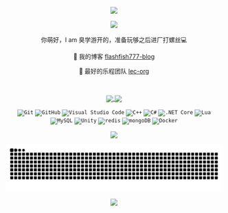 <p align="center">
  <img src="https://capsule-render.vercel.app/api?type=waving&color=timeGradient&height=200&&section=header&text=Hi,traveller!&fontSize=60&fontAlign=50&fontAlignY=36&desc=&descAlign=50&descSize=30&descAlignY=60&animation=twinkling" />
</p>

<p align="center">
    <img width="800" src="https://readme-typing-svg.demolab.com?font=Orbitron&pause=3000&center=true&color=FFDAAD&vCenter=true&repeat=true&width=435&lines=Welcome+to+my+GitHub." />
</p>

<p align="center">
	你萌好，I am 臭学游开的，准备玩够之后进厂打螺丝💻
</p>

<p align="center">
  🔭 我的博客 <a href="https://www.flashfish777.cn" target="_blank">flashfish777-blog</a>
</p>

<p align="center">
  🔭 最好的乐程团队 <a href="https://github.com/lec-org" target="_blank">lec-org</a>
</p>
<br/>

<p align="center">
  <a href="https://github.com/flashfish777">
    <img height=200 align="center" src="https://github-readme-stats.vercel.app/api?username=flashfish777&locale=cn&line_height=33&show_icons=true&hide=&theme=ambient_gradient&rank_icon=github" />
  </a>
  <a href="https://github.com/flashfish777">
    <img height=200 align="center" src="https://github-readme-stats.vercel.app/api/top-langs/?username=flashfish777&locale=en&line_height=33&theme=ambient_gradient&langs_count=6&layout=compact" />
  </a>
</p>

<div align="center">
	<code><img width="50" src="https://user-images.githubusercontent.com/25181517/192108372-f71d70ac-7ae6-4c0d-8395-51d8870c2ef0.png" alt="Git" title="Git"/></code>
	<code><img width="50" src="https://user-images.githubusercontent.com/25181517/192108374-8da61ba1-99ec-41d7-80b8-fb2f7c0a4948.png" alt="GitHub" title="GitHub"/></code>
	<code><img width="50" src="https://user-images.githubusercontent.com/25181517/192108891-d86b6220-e232-423a-bf5f-90903e6887c3.png" alt="Visual Studio Code" title="Visual Studio Code"/></code>
	<code><img width="50" src="https://user-images.githubusercontent.com/25181517/192106073-90fffafe-3562-4ff9-a37e-c77a2da0ff58.png" alt="C++" title="C++"/></code>
	<code><img width="50" src="https://user-images.githubusercontent.com/25181517/121405384-444d7300-c95d-11eb-959f-913020d3bf90.png" alt="C#" title="C#"/></code>
	<code><img width="50" src="https://user-images.githubusercontent.com/25181517/121405754-b4f48f80-c95d-11eb-8893-fc325bde617f.png" alt=".NET Core" title=".NET Core"/></code>
	<code><img width="50" src="https://github.com/Ramonmelod/profile-technology-icons/assets/139141993/89970707-fd3d-46e9-897e-7e51ba07ba4c" alt="Lua" title="Lua"/></code>
	<code><img width="50" src="https://user-images.githubusercontent.com/25181517/183896128-ec99105a-ec1a-4d85-b08b-1aa1620b2046.png" alt="MySQL" title="MySQL"/></code>
	<code><img width="50" src="https://user-images.githubusercontent.com/25181517/193427941-9437dbbe-376f-40dc-9573-0ef5c02a26a7.png" alt="Unity" title="Unity"/></code>
	<code><img width="50" src="https://raw.githubusercontent.com/marwin1991/profile-technology-icons/refs/heads/main/icons/redis.png" alt="redis" title="redis"/></code>
	<code><img width="50" src="https://raw.githubusercontent.com/marwin1991/profile-technology-icons/refs/heads/main/icons/mongodb.png" alt="mongoDB" title="mongoDB"/></code>
	<code><img width="50" src="https://raw.githubusercontent.com/marwin1991/profile-technology-icons/refs/heads/main/icons/docker.png" alt="Docker" title="Docker"/></code>
</div>

<p align="center"> 
      <!-- &emsp;&emsp; -->
      <!-- 前端 -->
      <!-- <a href=""><img src="https://img.shields.io/badge/Vue.js-35495e.svg?style=flat-square&logo=vue.js&logoColor=4FC08D" ></a>&emsp; -->
      <!-- <a href=""><img src="https://img.shields.io/badge/React-20232a.svg?style=flat-square&logo=react&logoColor=61DAFB" ></a>&emsp; -->
      <!-- <a href=""><img src="https://img.shields.io/badge/TypeScript-007ACC.svg?style=flat-square&logo=typescript&logoColor=white" ></a>&emsp; -->
      <!-- 后端和数据库 -->
      <!-- <a href=""><img src="https://img.shields.io/badge/Java-ED8B00?style=flat-square&logo=openjdk&logoColor=white" ></a>&emsp;
      <a href=""><img src="https://img.shields.io/badge/Python-14354C?style=flat-square&logo=python&logoColor=white" ></a>&emsp;
      <a href=""><img src="https://img.shields.io/badge/MySQL-00000F?style=flat-square&logo=mysql&logoColor=white" ></a>&emsp;
      <a href=""><img src="https://img.shields.io/badge/redis-%23DD0031.svg?&style=flat-square&logo=redis&logoColor=white" ></a>&emsp;
      <a href=""><img src="https://img.shields.io/badge/MongoDB-4EA94B?style=flat-square&logo=mongodb&logoColor=white" ></a>&emsp; -->
</p>

<p align="center">
  <img height=200 align="center" src="https://github-readme-streak-stats.herokuapp.com?user=flashfish777&theme=gruvbox-duo&hide_border=%E7%9C%9F&border_radius=6&locale=zh_Hans&date_format=%5BY%20%5DM%20j&mode=weekly" />
</p>

<picture>
  <source media="(prefers-color-scheme: dark)" srcset="https://raw.githubusercontent.com/flashfish777/flashfish777/output/github-contribution-grid-snake-dark.svg">
  <source media="(prefers-color-scheme: light)" srcset="https://raw.githubusercontent.com/flashfish777/flashfish777/output/github-contribution-grid-snake.svg">
  <img alt="github contribution grid snake animation" src="https://raw.githubusercontent.com/flashfish777/flashfish777/output/github-contribution-grid-snake.svg">
</picture>

<p align="center">
  <img src="https://capsule-render.vercel.app/api?type=waving&color=timeGradient&height=200&&section=footer&text=Make+Lec+Great+Again!&fontSize=40&fontAlign=50&fontAlignY=70&desc=&descAlign=50&descSize=30&descAlignY=40&animation=twinkling" />
</p>
